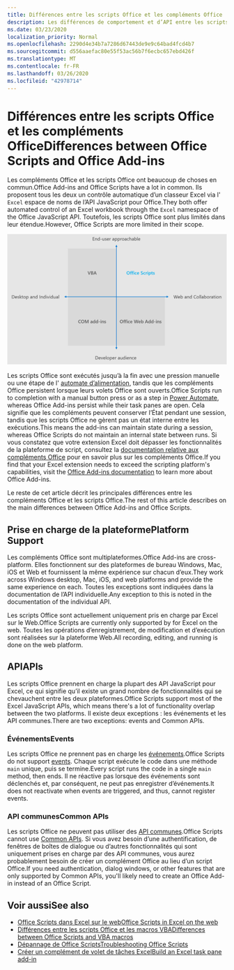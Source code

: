 ```yaml
---
title: Différences entre les scripts Office et les compléments Office
description: Les différences de comportement et d’API entre les scripts Office et les compléments Office.
ms.date: 03/23/2020
localization_priority: Normal
ms.openlocfilehash: 2290d4e34b7a7286d67443de9e9c64bad4fcd4b7
ms.sourcegitcommit: d556aaefac80e55f53ac56b7f6ecbc657ebd426f
ms.translationtype: MT
ms.contentlocale: fr-FR
ms.lasthandoff: 03/26/2020
ms.locfileid: "42978714"
---
```

# <a name="differences-between-office-scripts-and-office-add-ins"></a><span data-ttu-id="72c1a-103">Différences entre les scripts Office et les compléments Office</span><span class="sxs-lookup"><span data-stu-id="72c1a-103">Differences between Office Scripts and Office Add-ins</span></span>

<span data-ttu-id="72c1a-104">Les compléments Office et les scripts Office ont beaucoup de choses en commun.</span><span class="sxs-lookup"><span data-stu-id="72c1a-104">Office Add-ins and Office Scripts have a lot in common.</span></span> <span data-ttu-id="72c1a-105">Ils proposent tous les deux un contrôle automatique d’un classeur Excel via l' `Excel` espace de noms de l’API JavaScript pour Office.</span><span class="sxs-lookup"><span data-stu-id="72c1a-105">They both offer automated control of an Excel workbook through the `Excel` namespace of the Office JavaScript API.</span></span> <span data-ttu-id="72c1a-106">Toutefois, les scripts Office sont plus limités dans leur étendue.</span><span class="sxs-lookup"><span data-stu-id="72c1a-106">However, Office Scripts are more limited in their scope.</span></span>

![Diagramme à quatre quadrants montrant les zones ciblées pour différentes solutions d’extensibilité Office.](../images/office-programmability-diagram.png)

<span data-ttu-id="72c1a-109">Les scripts Office sont exécutés jusqu’à la fin avec une pression manuelle ou une étape de l' [automate d’alimentation](https://flow.microsoft.com/), tandis que les compléments Office persistent lorsque leurs volets Office sont ouverts.</span><span class="sxs-lookup"><span data-stu-id="72c1a-109">Office Scripts run to completion with a manual button press or as a step in [Power Automate](https://flow.microsoft.com/), whereas Office Add-ins persist while their task panes are open.</span></span> <span data-ttu-id="72c1a-110">Cela signifie que les compléments peuvent conserver l’État pendant une session, tandis que les scripts Office ne gèrent pas un état interne entre les exécutions.</span><span class="sxs-lookup"><span data-stu-id="72c1a-110">This means the add-ins can maintain state during a session, whereas Office Scripts do not maintain an internal state between runs.</span></span> <span data-ttu-id="72c1a-111">Si vous constatez que votre extension Excel doit dépasser les fonctionnalités de la plateforme de script, consultez la [documentation relative aux compléments Office](/office/dev/add-ins) pour en savoir plus sur les compléments Office.</span><span class="sxs-lookup"><span data-stu-id="72c1a-111">If you find that your Excel extension needs to exceed the scripting platform's capabilities, visit the [Office Add-ins documentation](/office/dev/add-ins) to learn more about Office Add-ins.</span></span>

<span data-ttu-id="72c1a-112">Le reste de cet article décrit les principales différences entre les compléments Office et les scripts Office.</span><span class="sxs-lookup"><span data-stu-id="72c1a-112">The rest of this article describes on the main differences between Office Add-ins and Office Scripts.</span></span>

## <a name="platform-support"></a><span data-ttu-id="72c1a-113">Prise en charge de la plateforme</span><span class="sxs-lookup"><span data-stu-id="72c1a-113">Platform Support</span></span>

<span data-ttu-id="72c1a-114">Les compléments Office sont multiplateformes.</span><span class="sxs-lookup"><span data-stu-id="72c1a-114">Office Add-ins are cross-platform.</span></span> <span data-ttu-id="72c1a-115">Elles fonctionnent sur des plateformes de bureau Windows, Mac, iOS et Web et fournissent la même expérience sur chacun d’eux.</span><span class="sxs-lookup"><span data-stu-id="72c1a-115">They work across Windows desktop, Mac, iOS, and web platforms and provide the same experience on each.</span></span> <span data-ttu-id="72c1a-116">Toutes les exceptions sont indiquées dans la documentation de l’API individuelle.</span><span class="sxs-lookup"><span data-stu-id="72c1a-116">Any exception to this is noted in the documentation of the individual API.</span></span>

<span data-ttu-id="72c1a-117">Les scripts Office sont actuellement uniquement pris en charge par Excel sur le Web.</span><span class="sxs-lookup"><span data-stu-id="72c1a-117">Office Scripts are currently only supported by for Excel on the web.</span></span> <span data-ttu-id="72c1a-118">Toutes les opérations d’enregistrement, de modification et d’exécution sont réalisées sur la plateforme Web.</span><span class="sxs-lookup"><span data-stu-id="72c1a-118">All recording, editing, and running is done on the web platform.</span></span>

## <a name="apis"></a><span data-ttu-id="72c1a-119">API</span><span class="sxs-lookup"><span data-stu-id="72c1a-119">APIs</span></span>

<span data-ttu-id="72c1a-120">Les scripts Office prennent en charge la plupart des API JavaScript pour Excel, ce qui signifie qu’il existe un grand nombre de fonctionnalités qui se chevauchent entre les deux plateformes.</span><span class="sxs-lookup"><span data-stu-id="72c1a-120">Office Scripts support most of the Excel JavaScript APIs, which means there's  a lot of functionality overlap between the two platforms.</span></span> <span data-ttu-id="72c1a-121">Il existe deux exceptions : les événements et les API communes.</span><span class="sxs-lookup"><span data-stu-id="72c1a-121">There are two exceptions: events and Common APIs.</span></span>

### <a name="events"></a><span data-ttu-id="72c1a-122">Événements</span><span class="sxs-lookup"><span data-stu-id="72c1a-122">Events</span></span>

<span data-ttu-id="72c1a-123">Les scripts Office ne prennent pas en charge les [événements](/office/dev/add-ins/excel/excel-add-ins-events).</span><span class="sxs-lookup"><span data-stu-id="72c1a-123">Office Scripts do not support [events](/office/dev/add-ins/excel/excel-add-ins-events).</span></span> <span data-ttu-id="72c1a-124">Chaque script exécute le code dans une méthode `main` unique, puis se termine.</span><span class="sxs-lookup"><span data-stu-id="72c1a-124">Every script runs the code in a single `main` method, then ends.</span></span> <span data-ttu-id="72c1a-125">Il ne réactive pas lorsque des événements sont déclenchés et, par conséquent, ne peut pas enregistrer d’événements.</span><span class="sxs-lookup"><span data-stu-id="72c1a-125">It does not reactivate when events are triggered, and thus, cannot register events.</span></span>

### <a name="common-apis"></a><span data-ttu-id="72c1a-126">API communes</span><span class="sxs-lookup"><span data-stu-id="72c1a-126">Common APIs</span></span>

<span data-ttu-id="72c1a-127">Les scripts Office ne peuvent pas utiliser des [API communes](/javascript/api/office).</span><span class="sxs-lookup"><span data-stu-id="72c1a-127">Office Scripts cannot use [Common APIs](/javascript/api/office).</span></span> <span data-ttu-id="72c1a-128">Si vous avez besoin d’une authentification, de fenêtres de boîtes de dialogue ou d’autres fonctionnalités qui sont uniquement prises en charge par des API communes, vous aurez probablement besoin de créer un complément Office au lieu d’un script Office.</span><span class="sxs-lookup"><span data-stu-id="72c1a-128">If you need authentication, dialog windows, or other features that are only supported by Common APIs, you'll likely need to create an Office Add-in instead of an Office Script.</span></span>

## <a name="see-also"></a><span data-ttu-id="72c1a-129">Voir aussi</span><span class="sxs-lookup"><span data-stu-id="72c1a-129">See also</span></span>

- [<span data-ttu-id="72c1a-130">Office Scripts dans Excel sur le web</span><span class="sxs-lookup"><span data-stu-id="72c1a-130">Office Scripts in Excel on the web</span></span>](../overview/excel.md)
- [<span data-ttu-id="72c1a-131">Différences entre les scripts Office et les macros VBA</span><span class="sxs-lookup"><span data-stu-id="72c1a-131">Differences between Office Scripts and VBA macros</span></span>](vba-differences.md)
- [<span data-ttu-id="72c1a-132">Dépannage de Office Scripts</span><span class="sxs-lookup"><span data-stu-id="72c1a-132">Troubleshooting Office Scripts</span></span>](../testing/troubleshooting.md)
- [<span data-ttu-id="72c1a-133">Créer un complément de volet de tâches Excel</span><span class="sxs-lookup"><span data-stu-id="72c1a-133">Build an Excel task pane add-in</span></span>](/office/dev/add-ins/quickstarts/excel-quickstart-jquery)
